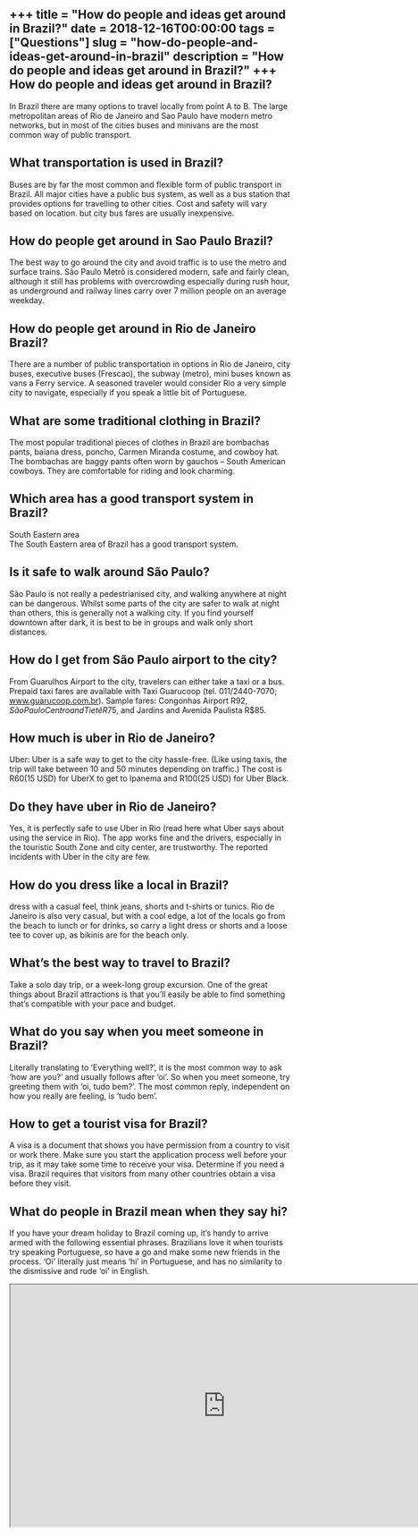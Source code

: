 +++
title = "How do people and ideas get around in Brazil?"
date = 2018-12-16T00:00:00
tags = ["Questions"]
slug = "how-do-people-and-ideas-get-around-in-brazil"
description = "How do people and ideas get around in Brazil?"
+++
How do people and ideas get around in Brazil?
---------------------------------------------

In Brazil there are many options to travel locally from point A to B. The large metropolitan areas of Rio de Janeiro and Sao Paulo have modern metro networks, but in most of the cities buses and minivans are the most common way of public transport.

What transportation is used in Brazil?
--------------------------------------

Buses are by far the most common and flexible form of public transport in Brazil. All major cities have a public bus system, as well as a bus station that provides options for travelling to other cities. Cost and safety will vary based on location. but city bus fares are usually inexpensive.

How do people get around in Sao Paulo Brazil?
---------------------------------------------

The best way to go around the city and avoid traffic is to use the metro and surface trains. São Paulo Metrô is considered modern, safe and fairly clean, although it still has problems with overcrowding especially during rush hour, as underground and railway lines carry over 7 million people on an average weekday.

How do people get around in Rio de Janeiro Brazil?
--------------------------------------------------

There are a number of public transportation in options in Rio de Janeiro, city buses, executive buses (Frescao), the subway (metro), mini buses known as vans a Ferry service. A seasoned traveler would consider Rio a very simple city to navigate, especially if you speak a little bit of Portuguese.

What are some traditional clothing in Brazil?
---------------------------------------------

The most popular traditional pieces of clothes in Brazil are bombachas pants, baiana dress, poncho, Carmen Miranda costume, and cowboy hat. The bombachas are baggy pants often worn by gauchos – South American cowboys. They are comfortable for riding and look charming.

Which area has a good transport system in Brazil?
-------------------------------------------------

South Eastern area  
The South Eastern area of Brazil has a good transport system.

Is it safe to walk around São Paulo?
------------------------------------

São Paulo is not really a pedestrianised city, and walking anywhere at night can be dangerous. Whilst some parts of the city are safer to walk at night than others, this is generally not a walking city. If you find yourself downtown after dark, it is best to be in groups and walk only short distances.

How do I get from São Paulo airport to the city?
------------------------------------------------

From Guarulhos Airport to the city, travelers can either take a taxi or a bus. Prepaid taxi fares are available with Taxi Guarucoop (tel. 011/2440-7070; www.guarucoop.com.br). Sample fares: Congonhas Airport R$92, São Paulo Centro and Tietê R$75, and Jardins and Avenida Paulista R$85.

How much is uber in Rio de Janeiro?
-----------------------------------

Uber: Uber is a safe way to get to the city hassle-free. (Like using taxis, the trip will take between 10 and 50 minutes depending on traffic.) The cost is R$60 ($15 USD) for UberX to get to Ipanema and R$100 ($25 USD) for Uber Black.

Do they have uber in Rio de Janeiro?
------------------------------------

Yes, it is perfectly safe to use Uber in Rio (read here what Uber says about using the service in Rio). The app works fine and the drivers, especially in the touristic South Zone and city center, are trustworthy. The reported incidents with Uber in the city are few.

How do you dress like a local in Brazil?
----------------------------------------

dress with a casual feel, think jeans, shorts and t-shirts or tunics. Rio de Janeiro is also very casual, but with a cool edge, a lot of the locals go from the beach to lunch or for drinks, so carry a light dress or shorts and a loose tee to cover up, as bikinis are for the beach only.

What’s the best way to travel to Brazil?
----------------------------------------

Take a solo day trip, or a week-long group excursion. One of the great things about Brazil attractions is that you’ll easily be able to find something that’s compatible with your pace and budget.

What do you say when you meet someone in Brazil?
------------------------------------------------

Literally translating to ‘Everything well?’, it is the most common way to ask ‘how are you?’ and usually follows after ‘oi’. So when you meet someone, try greeting them with ‘oi, tudo bem?’. The most common reply, independent on how you really are feeling, is ‘tudo bem’.

How to get a tourist visa for Brazil?
-------------------------------------

A visa is a document that shows you have permission from a country to visit or work there. Make sure you start the application process well before your trip, as it may take some time to receive your visa. Determine if you need a visa. Brazil requires that visitors from many other countries obtain a visa before they visit.

What do people in Brazil mean when they say hi?
-----------------------------------------------

If you have your dream holiday to Brazil coming up, it’s handy to arrive armed with the following essential phrases. Brazilians love it when tourists try speaking Portuguese, so have a go and make some new friends in the process. ‘Oi’ literally just means ‘hi’ in Portuguese, and has no similarity to the dismissive and rude ‘oi’ in English.

<iframe allow="accelerometer; autoplay; clipboard-write; encrypted-media; gyroscope; picture-in-picture" allowfullscreen="" class="__youtube_prefs__  epyt-is-override  no-lazyload" data-no-lazy="1" data-origheight="433" data-origwidth="770" data-skipgform_ajax_framebjll="" height="433" id="_ytid_96582" loading="lazy" src="https://www.youtube.com/embed/rchu740Bvqk?enablejsapi=1&autoplay=0&cc_load_policy=0&cc_lang_pref=&iv_load_policy=1&loop=0&modestbranding=0&rel=1&fs=1&playsinline=0&autohide=2&theme=dark&color=red&controls=1&" title="YouTube player" width="770"></iframe>
